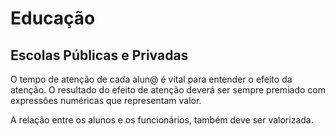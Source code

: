 # Educação

## Escolas Públicas e Privadas

O tempo de atenção de cada alun@ é vital para entender o efeito da atenção. O resultado do efeito de atenção deverá ser sempre premiado com expressões numéricas que representam valor.

A relação entre os alunos e os funcionários, também deve ser valorizada. 

